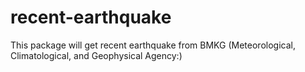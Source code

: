 # recent-earthquake
This package will get recent earthquake from BMKG (Meteorological, Climatological, and Geophysical Agency:)
